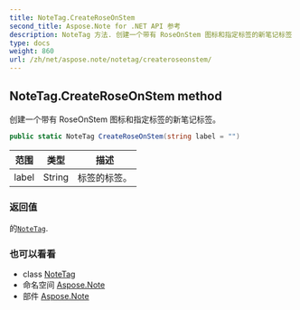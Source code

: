 ```yaml
---
title: NoteTag.CreateRoseOnStem
second_title: Aspose.Note for .NET API 参考
description: NoteTag 方法. 创建一个带有 RoseOnStem 图标和指定标签的新笔记标签
type: docs
weight: 860
url: /zh/net/aspose.note/notetag/createroseonstem/
---
```

## NoteTag.CreateRoseOnStem method

创建一个带有 RoseOnStem 图标和指定标签的新笔记标签。

```csharp
public static NoteTag CreateRoseOnStem(string label = "")
```

| 范围 | 类型 | 描述 |
| --- | --- | --- |
| label | String | 标签的标签。 |

### 返回值

的[`NoteTag`](../).

### 也可以看看

* class [NoteTag](../)
* 命名空间 [Aspose.Note](../../notetag/)
* 部件 [Aspose.Note](../../../)


